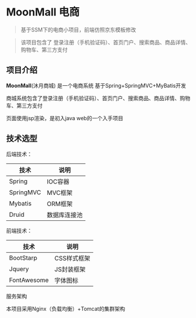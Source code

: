 # MoonMall 电商

> 基于SSM下的电商小项目，前端仿照京东模板修改

> 该项目包含了 登录注册（手机验证码）、首页门户、搜索商品、商品详情、购物车、第三方支付

## 项目介绍

**MoonMall**(沐月商城) 是一个电商系统 基于Spring+SpringMVC+MyBatis开发 

商城系统包含了登录注册（手机验证码）、首页门户、搜索商品、商品详情、购物车、第三方支付

页面使用jsp渲染，是初入java web的一个入手项目

## 技术选型
后端技术：

技术|说明
--- | ---
Spring|IOC容器
SpringMVC|MVC框架
Mybatis|ORM框架
Druid|数据库连接池

前端技术：

技术|说明
--- | ---
BootStarp|CSS样式框架
Jquery|JS封装框架
FontAwesome|字体图标

服务架构

本项目采用Nginx（负载均衡）+Tomcat的集群架构
